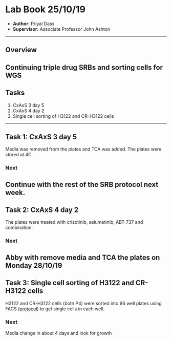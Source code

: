 # Lab Book 25/10/19
- **Author:** Priyal Dass
- **Supervisor:** Associate Professor John Ashton
------------------------------------------------------------------
## Overview

Continuing triple drug SRBs and sorting cells for WGS
------------------------------------------------------------------
## Tasks

1. CxAxS 3 day 5
2. CxAxS 4 day 2
3. Single cell sorting of H3122 and CR-H3122 cells

------------------------------------------------------------------
## Task 1: CxAxS 3 day 5

Media was removed from the plates and TCA was added. The plates were stored at 4C.

### Next
Continue with the rest of the SRB protocol next week.
------------------------------------------------------------------
## Task 2: CxAxS 4 day 2

The plates were treated with crizotinib, selumetinib, ABT-737 and combination.

### Next
Abby with remove media and TCA the plates on Monday 28/10/19
------------------------------------------------------------------
## Task 3: Single cell sorting of H3122 and CR-H3122 cells

H3122 and CR-H3122 cells (both P4) were sorted into 96 well plates using FACS [(protocol)](../Protocols/FACS_single_cell_sorting.md) to get single cells in each well.

### Next
Media change in about 4 days and look for growth
